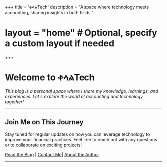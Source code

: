 +++
title = 'ቀላልTech'
description = "A space where technology meets accounting, sharing insights in both fields."
# layout = "home"  # Optional, specify a custom layout if needed
+++

# Welcome to ቀላልTech

_This blog is a personal space where I share my knowledge, learnings, and experiences. Let's explore the world of accounting and technology together!_

---

## Join Me on This Journey

Stay tuned for regular updates on how you can leverage technology to improve your financial practices. Feel free to reach out with any questions or to collaborate on exciting projects!

[Read the Blog](./blog) | [Contact Me](./contact)| [About the Author](./about)

---
